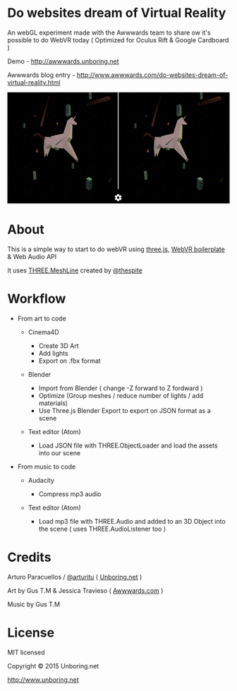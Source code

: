 # Do websites dream of Virtual Reality
An webGL experiment made with the Awwwards team to share ow it's possible to do WebVR today ( Optimized for Oculus Rift & Google Cardboard )

Demo - http://awwwards.unboring.net

Awwwards blog entry - http://www.awwwards.com/do-websites-dream-of-virtual-reality.html


[![Do Websites Dream of Virtual Reality?](/assets/share.jpg)](http://awwwards.unboring.net)
# About

This is a simple way to start to do webVR using [three.js](http://www.threejs.org), [WebVR boilerplate](https://github.com/borismus/webvr-boilerplate) & Web Audio API

It uses [THREE.MeshLine](https://github.com/spite/THREE.MeshLine) created by [@thespite](http://twitter.com/thespite)

# Workflow

- From art to code
  - Cinema4D
    - Create 3D Art
    - Add lights
    - Export on .fbx format

  - Blender
    - Import from Blender ( change -Z forward to Z fordward )
    - Optimize (Group meshes / reduce number of lights / add materials)
    - Use Three.js Blender Export to export on JSON format as a scene

  - Text editor (Atom)
    - Load JSON file with THREE.ObjectLoader and load the assets into our scene

- From music to code

  - Audacity
    - Compress mp3 audio

  - Text editor (Atom)
    - Load mp3 file with THREE.Audio and added to an 3D Object into the scene ( uses THREE.AudioListener too )




# Credits

Arturo Paracuellos / [@arturitu](http://twitter.com/arturitu) ( [Unboring.net](http://www.unboring.net) )

Art by Gus T.M & Jessica Travieso ( [Awwwards.com](http://awwwwards.com) )

Music by Gus T.M

License
=======

MIT licensed

Copyright © 2015 Unboring.net

http://www.unboring.net
